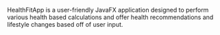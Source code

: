 HealthFitApp is a user-friendly JavaFX application designed to perform various health based calculations and offer health recommendations and lifestyle changes based off of user input.